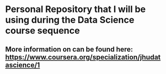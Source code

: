 # Personal Repository that I will be using during the Data Science course sequence

## More information on can be found here: https://www.coursera.org/specialization/jhudatascience/1


